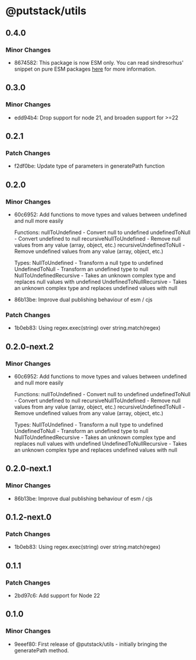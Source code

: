 # @putstack/utils

## 0.4.0

### Minor Changes

- 8674582: This package is now ESM only. You can read sindresorhus' snippet on pure ESM packages [here](https://gist.github.com/sindresorhus/a39789f98801d908bbc7ff3ecc99d99c) for more information.

## 0.3.0

### Minor Changes

- edd94b4: Drop support for node 21, and broaden support for >=22

## 0.2.1

### Patch Changes

- f2df0be: Update type of parameters in generatePath function

## 0.2.0

### Minor Changes

- 60c6952: Add functions to move types and values between undefined and null more easily

  Functions:
  nullToUndefined - Convert null to undefined
  undefinedToNull - Convert undefined to null
  recursiveNullToUndefined - Remove null values from any value (array, object, etc.)
  recursiveUndefinedToNull - Remove undefined values from any value (array, object, etc.)

  Types:
  NullToUndefined - Transform a null type to undefined
  UndefinedToNull - Transform an undefined type to null
  NullToUndefinedRecursive - Takes an unknown complex type and replaces null values with undefined
  UndefinedToNullRecursive - Takes an unknown complex type and replaces undefined values with null

- 86b13be: Improve dual publishing behaviour of esm / cjs

### Patch Changes

- 1b0eb83: Using regex.exec(string) over string.match(regex)

## 0.2.0-next.2

### Minor Changes

- 60c6952: Add functions to move types and values between undefined and null more easily

  Functions:
  nullToUndefined - Convert null to undefined
  undefinedToNull - Convert undefined to null
  recursiveNullToUndefined - Remove null values from any value (array, object, etc.)
  recursiveUndefinedToNull - Remove undefined values from any value (array, object, etc.)

  Types:
  NullToUndefined - Transform a null type to undefined
  UndefinedToNull - Transform an undefined type to null
  NullToUndefinedRecursive - Takes an unknown complex type and replaces null values with undefined
  UndefinedToNullRecursive - Takes an unknown complex type and replaces undefined values with null

## 0.2.0-next.1

### Minor Changes

- 86b13be: Improve dual publishing behaviour of esm / cjs

## 0.1.2-next.0

### Patch Changes

- 1b0eb83: Using regex.exec(string) over string.match(regex)

## 0.1.1

### Patch Changes

- 2bd97c6: Add support for Node 22

## 0.1.0

### Minor Changes

- 9eeef80: First release of @putstack/utils - initially bringing the generatePath method.
